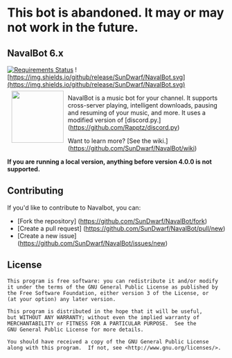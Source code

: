 # This bot is abandoned. It may or may not work in the future.

## NavalBot 6.x

[![Requirements Status](https://requires.io/github/SunDwarf/NavalBot/requirements.svg?branch=develop)](https://requires.io/github/SunDwarf/NavalBot/requirements/?branch=develop)
![https://img.shields.io/github/release/SunDwarf/NavalBot.svg](https://img.shields.io/github/release/SunDwarf/NavalBot.svg)
<img src="https://puu.sh/otS4Z/850d0a78f6.png" align="left" hspace="10" vspace="6" height="120" width="120">

NavalBot is a music bot for your channel. It supports cross-server playing, intelligent downloads, pausing and resuming of your music, and more.
It uses a modified version of [discord.py.] (https://github.com/Rapptz/discord.py)

Want to learn more? [See the wiki.] (https://github.com/SunDwarf/NavalBot/wiki)

**If you are running a local version, anything before version 4.0.0 is not supported.**


## Contributing

If you'd like to contribute to Navalbot, you can:

 - [Fork the repository] (https://github.com/SunDwarf/NavalBot/fork)
 - [Create a pull request] (https://github.com/SunDwarf/NavalBot/pull/new)
 - [Create a new issue] (https://github.com/SunDwarf/NavalBot/issues/new)
 

## License

```
This program is free software: you can redistribute it and/or modify  
it under the terms of the GNU General Public License as published by  
the Free Software Foundation, either version 3 of the License, or  
(at your option) any later version.  

This program is distributed in the hope that it will be useful,  
but WITHOUT ANY WARRANTY; without even the implied warranty of  
MERCHANTABILITY or FITNESS FOR A PARTICULAR PURPOSE.  See the  
GNU General Public License for more details.  

You should have received a copy of the GNU General Public License  
along with this program.  If not, see <http://www.gnu.org/licenses/>.  
```

